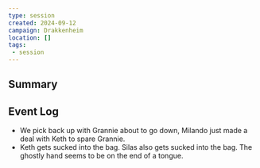 ```yaml
---
type: session
created: 2024-09-12
campaign: Drakkenheim
location: []
tags:
 - session
---
```



## Summary

## Event Log

- We pick back up with Grannie about to go down, Milando just made a deal with Keth to spare Grannie.
- Keth gets sucked into the bag. Silas also gets sucked into the bag. The ghostly hand seems to be on the end of a tongue. 


